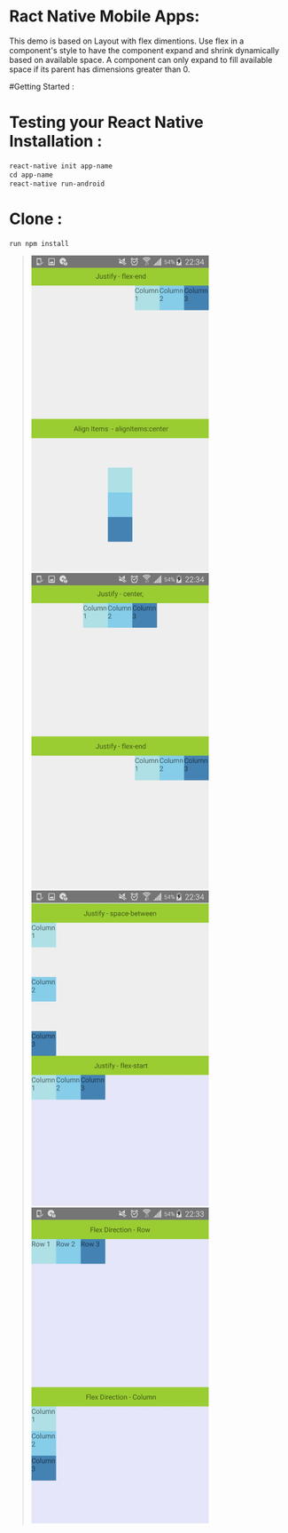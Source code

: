 # Ract Native Mobile Apps:

This demo is based on Layout with flex dimentions.  Use flex in a component's style to have the component expand and shrink dynamically based on available space. 
A component can only expand to fill available space if its parent has dimensions greater than 0.


#Getting Started :

# Testing your React Native Installation :
```
react-native init app-name
cd app-name
react-native run-android
```

# Clone :
```
run npm install
```

><img src="flex-1.jpg" width="320"><img src="flex-2.jpg" width="320"><img src="flex-3.jpg" width="320"><img src="flex-4.jpg" width="320">